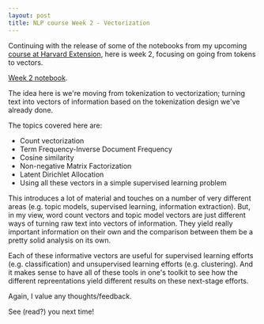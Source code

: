 ```yaml
---
layout: post
title: NLP course Week 2 - Vectorization
---
```


Continuing with the release of some of the notebooks from my upcoming [course at Harvard Extension](https://www.extension.harvard.edu/course-catalog/courses-by-certificate/data-science-certificate/text-analytics-and-natural-language-processing/34793), here is week 2, focusing on going from tokens to vectors.

[Week 2 notebook](https://github.com/bpben/nlp_lessons/blob/master/notebooks_instructor/week_2_vectors.ipynb).

The idea here is we're moving from tokenization to vectorization; turning text into vectors of information based on the tokenization design we've already done.

The topics covered here are:

- Count vectorization
- Term Frequency-Inverse Document Frequency
- Cosine similarity
- Non-negative Matrix Factorization
- Latent Dirichlet Allocation
- Using all these vectors in a simple supervised learning problem

This introduces a lot of material and touches on a number of very different areas (e.g. topic models, supervised learning, information extraction).  But, in my view, word count vectors and topic model vectors are just different ways of turning raw text into vectors of information.  They yield really important information on their own and the comparison between them be a pretty solid analysis on its own.

Each of these informative vectors are useful for supervised learning efforts (e.g. classification) and unsupervised learning efforts (e.g. clustering).  And it makes sense to have all of these tools in one's toolkit to see how the different repreentations yield different results on these next-stage efforts. 

Again, I value any thoughts/feedback.  

See (read?) you next time!